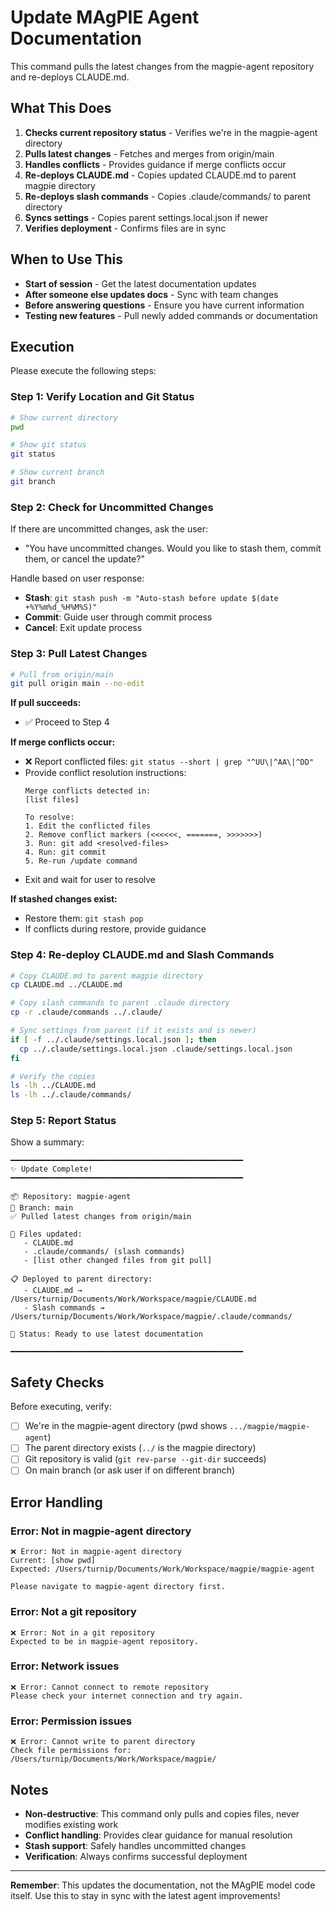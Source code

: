 # Update MAgPIE Agent Documentation

This command pulls the latest changes from the magpie-agent repository and re-deploys CLAUDE.md.

## What This Does

1. **Checks current repository status** - Verifies we're in the magpie-agent directory
2. **Pulls latest changes** - Fetches and merges from origin/main
3. **Handles conflicts** - Provides guidance if merge conflicts occur
4. **Re-deploys CLAUDE.md** - Copies updated CLAUDE.md to parent magpie directory
5. **Re-deploys slash commands** - Copies .claude/commands/ to parent directory
6. **Syncs settings** - Copies parent settings.local.json if newer
7. **Verifies deployment** - Confirms files are in sync

## When to Use This

- **Start of session** - Get the latest documentation updates
- **After someone else updates docs** - Sync with team changes
- **Before answering questions** - Ensure you have current information
- **Testing new features** - Pull newly added commands or documentation

## Execution

Please execute the following steps:

### Step 1: Verify Location and Git Status

```bash
# Show current directory
pwd

# Show git status
git status

# Show current branch
git branch
```

### Step 2: Check for Uncommitted Changes

If there are uncommitted changes, ask the user:
- "You have uncommitted changes. Would you like to stash them, commit them, or cancel the update?"

Handle based on user response:
- **Stash**: `git stash push -m "Auto-stash before update $(date +%Y%m%d_%H%M%S)"`
- **Commit**: Guide user through commit process
- **Cancel**: Exit update process

### Step 3: Pull Latest Changes

```bash
# Pull from origin/main
git pull origin main --no-edit
```

**If pull succeeds:**
- ✅ Proceed to Step 4

**If merge conflicts occur:**
- ❌ Report conflicted files: `git status --short | grep "^UU\|^AA\|^DD"`
- Provide conflict resolution instructions:
  ```
  Merge conflicts detected in:
  [list files]

  To resolve:
  1. Edit the conflicted files
  2. Remove conflict markers (<<<<<<, =======, >>>>>>>)
  3. Run: git add <resolved-files>
  4. Run: git commit
  5. Re-run /update command
  ```
- Exit and wait for user to resolve

**If stashed changes exist:**
- Restore them: `git stash pop`
- If conflicts during restore, provide guidance

### Step 4: Re-deploy CLAUDE.md and Slash Commands

```bash
# Copy CLAUDE.md to parent magpie directory
cp CLAUDE.md ../CLAUDE.md

# Copy slash commands to parent .claude directory
cp -r .claude/commands ../.claude/

# Sync settings from parent (if it exists and is newer)
if [ -f ../.claude/settings.local.json ]; then
  cp ../.claude/settings.local.json .claude/settings.local.json
fi

# Verify the copies
ls -lh ../CLAUDE.md
ls -lh ../.claude/commands/
```

### Step 5: Report Status

Show a summary:

```
━━━━━━━━━━━━━━━━━━━━━━━━━━━━━━━━━━━━━━━━━━━━━━━━━━━━
✨ Update Complete!
━━━━━━━━━━━━━━━━━━━━━━━━━━━━━━━━━━━━━━━━━━━━━━━━━━━━

📦 Repository: magpie-agent
🔄 Branch: main
✅ Pulled latest changes from origin/main

📝 Files updated:
   - CLAUDE.md
   - .claude/commands/ (slash commands)
   - [list other changed files from git pull]

📋 Deployed to parent directory:
   - CLAUDE.md → /Users/turnip/Documents/Work/Workspace/magpie/CLAUDE.md
   - Slash commands → /Users/turnip/Documents/Work/Workspace/magpie/.claude/commands/

🎯 Status: Ready to use latest documentation

━━━━━━━━━━━━━━━━━━━━━━━━━━━━━━━━━━━━━━━━━━━━━━━━━━━━
```

## Safety Checks

Before executing, verify:
- [ ] We're in the magpie-agent directory (pwd shows `.../magpie/magpie-agent`)
- [ ] The parent directory exists (`../` is the magpie directory)
- [ ] Git repository is valid (`git rev-parse --git-dir` succeeds)
- [ ] On main branch (or ask user if on different branch)

## Error Handling

### Error: Not in magpie-agent directory
```
❌ Error: Not in magpie-agent directory
Current: [show pwd]
Expected: /Users/turnip/Documents/Work/Workspace/magpie/magpie-agent

Please navigate to magpie-agent directory first.
```

### Error: Not a git repository
```
❌ Error: Not in a git repository
Expected to be in magpie-agent repository.
```

### Error: Network issues
```
❌ Error: Cannot connect to remote repository
Please check your internet connection and try again.
```

### Error: Permission issues
```
❌ Error: Cannot write to parent directory
Check file permissions for: /Users/turnip/Documents/Work/Workspace/magpie/
```

## Notes

- **Non-destructive**: This command only pulls and copies files, never modifies existing work
- **Conflict handling**: Provides clear guidance for manual resolution
- **Stash support**: Safely handles uncommitted changes
- **Verification**: Always confirms successful deployment

---

**Remember**: This updates the documentation, not the MAgPIE model code itself. Use this to stay in sync with the latest agent improvements!
